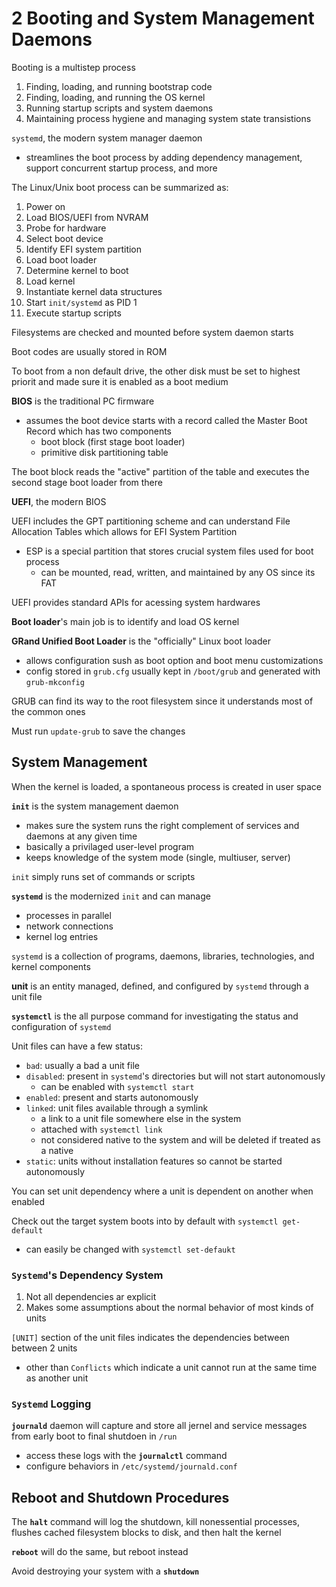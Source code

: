# 2 Booting and System Management Daemons

Booting is a multistep process

1. Finding, loading, and running bootstrap code
2. Finding, loading, and running the OS kernel
3. Running startup scripts and system daemons
4. Maintaining process hygiene and managing system state transistions

`systemd`, the modern system manager daemon

- streamlines the boot process by adding dependency management, support concurrent startup process, and more

The Linux/Unix boot process can be summarized as:

1. Power on
2. Load BIOS/UEFI from NVRAM
3. Probe for hardware
4. Select boot device
5. Identify EFI system partition
6. Load boot loader
7. Determine kernel to boot
8. Load kernel
9. Instantiate kernel data structures
10. Start `init/systemd` as PID 1
11. Execute startup scripts

Filesystems are checked and mounted before system daemon starts

Boot codes are usually stored in ROM

To boot from a non default drive, the other disk must be set to highest priorit and made sure it is enabled as a boot medium

**BIOS** is the traditional PC firmware

- assumes the boot device starts with a record called the Master Boot Record which has two components
  - boot block (first stage boot loader)
  - primitive disk partitioning table

The boot block reads the "active" partition of the table and executes the second stage boot loader from there

**UEFI**, the modern BIOS

UEFI includes the GPT partitioning scheme and can understand File Allocation Tables which allows for EFI System Partition

- ESP is a special partition that stores crucial system files used for boot process
  - can be mounted, read, written, and maintained by any OS since its FAT

UEFI provides standard APIs for acessing system hardwares

**Boot loader**'s main job is to identify and load OS kernel

**GRand Unified Boot Loader** is the "officially" Linux boot loader

- allows configuration sush as boot option and boot menu customizations
- config stored in `grub.cfg` usually kept in `/boot/grub` and generated with `grub-mkconfig`

GRUB can find its way to the root filesystem since it understands most of the common ones

Must run `update-grub` to save the changes

## System Management

When the kernel is loaded, a spontaneous process is created in user space

**`init`** is the system management daemon

- makes sure the system runs the right complement of services and daemons at any given time
- basically a privilaged user-level program
- keeps knowledge of the system mode (single, multiuser, server)

`init` simply runs set of commands or scripts

**`systemd`** is the modernized `init` and can manage

- processes in parallel
- network connections
- kernel log entries

`systemd` is a collection of programs, daemons, libraries, technologies, and kernel components

**unit** is an entity managed, defined, and configured by `systemd` through a unit file

**`systemctl`** is the all purpose command for investigating the status and configuration of `systemd`

Unit files can have a few status:

- `bad`: usually a bad a unit file
- `disabled`: present in `systemd`'s directories but will not start autonomously
  - can be enabled with `systemctl start`
- `enabled`: present and starts autonomously
- `linked`: unit files available through a symlink
  - a link to a unit file somewhere else in the system
  - attached with `systemctl link`
  - not considered native to the system and will be deleted if treated as a native
- `static`: units without installation features so cannot be started autonomously

You can set unit dependency where a unit is dependent on another when enabled

Check out the target system boots into by default with `systemctl get-default`

- can easily be changed with `systemctl set-defaukt`

### `Systemd`'s Dependency System

1. Not all dependencies ar explicit
2. Makes some assumptions about the normal behavior of most kinds of units

`[UNIT]` section of the unit files indicates the dependencies between between 2 units

- other than `Conflicts` which indicate a unit cannot run at the same time as another unit

### `Systemd` Logging

**`journald`** daemon will capture and store all jernel and service messages from early boot to final shutdoen in `/run`

- access these logs with the **`journalctl`** command
- configure behaviors in `/etc/systemd/journald.conf`

## Reboot and Shutdown Procedures

The **`halt`** command will log the shutdown, kill nonessential processes, flushes cached filesystem blocks to disk, and then halt the kernel

**`reboot`** will do the same, but reboot instead

Avoid destroying your system with a **`shutdown`**
